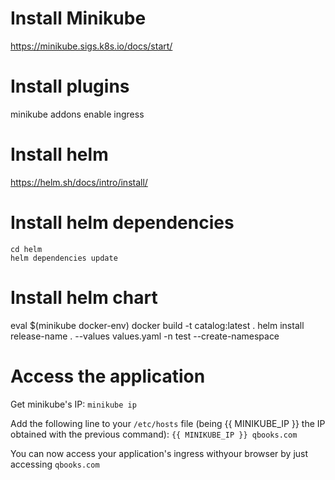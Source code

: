 # Install Minikube

https://minikube.sigs.k8s.io/docs/start/

# Install plugins

minikube addons enable ingress


# Install helm

https://helm.sh/docs/intro/install/


# Install helm dependencies
```
cd helm
helm dependencies update
```


# Install helm chart
eval $(minikube docker-env)
docker build -t catalog:latest .
helm install release-name . --values values.yaml -n test --create-namespace


# Access the application

Get minikube's IP:
`minikube ip`

Add the following line to your `/etc/hosts` file (being {{ MINIKUBE_IP }} the IP obtained with the previous command):
`{{ MINIKUBE_IP }} qbooks.com`

You can now access your application's ingress withyour browser by just accessing `qbooks.com`

